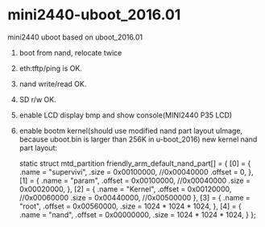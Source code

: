 # mini2440-uboot_2016.01
mini2440 uboot based on uboot_2016.01

1. boot from nand, relocate twice
2. eth:tftp/ping is OK.
3. nand write/read OK.
4. SD r/w OK.
5. enable LCD display bmp and show console(MINI2440 P35 LCD)
6. enable bootm kernel(should use modified nand part layout uImage, because uboot.bin is larger than 256K in u-boot_2016)
    new kernel nand part layout:

    static struct mtd_partition friendly_arm_default_nand_part[] = {
        [0] = {
            .name   = "supervivi",
            .size   = 0x00100000,  //0x00040000
            .offset = 0,
        },
        [1] = {
            .name   = "param",
            .offset = 0x00100000, //0x00040000
            .size   = 0x00020000,
        },
        [2] = {
            .name   = "Kernel",
            .offset = 0x00120000, //0x00060000
            .size   = 0x00440000, //0x00500000
        },
        [3] = {
            .name   = "root",
            .offset = 0x00560000,
            .size   = 1024 * 1024 * 1024,
        },
        [4] = {
            .name   = "nand",
            .offset = 0x00000000,
            .size   = 1024 * 1024 * 1024,
        }
    };
